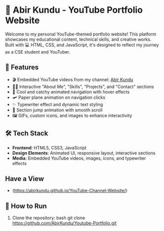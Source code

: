 # 🎥 Abir Kundu - YouTube Portfolio Website

Welcome to my personal YouTube-themed portfolio website! This platform showcases my educational content, technical skills, and creative works. Built with 💻 HTML, CSS, and JavaScript, it's designed to reflect my journey as a CSE student and YouTuber.

## 🌟 Features

- 🎬 Embedded YouTube videos from my channel: [Abir Kundu](https://www.youtube.com/@abir_kundu)
- 🧑‍💻 Interactive "About Me", "Skills", "Projects", and "Contact" sections
- 🎨 Cool and catchy animated navigation with hover effects
- 🛩️ Paper plane animation on navigation clicks
- ✨ Typewriter effect and dynamic text styling
- 🎯 Section jump animation with smooth scroll
- 🖼️ GIFs, custom icons, and images to enhance interactivity

## 🛠️ Tech Stack

- **Frontend**: HTML5, CSS3, JavaScript
- **Design Elements**: Animated UI, responsive layout, interactive sections
- **Media**: Embedded YouTube videos, images, icons, and typewriter effects

## Have a View 
- (https://abirkundu.github.io/YouTube-Channel-Website/)
## 🚀 How to Run

1. Clone the repository:
   bash
   git clone https://github.com/AbirKundu/Youtube-Portfolio.git

